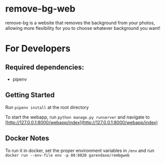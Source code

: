 # remove-bg-web
remove-bg is a website that removes the background from your photos, allowing more flexibility for you to choose whatever background you want!

# For Developers
## Required dependencies: 
- pipenv

## Getting Started
Run `pipenv install` at the root directory

To start the webapp, run 
`python manage.py runserver`
and navigate to [http://127.0.0.1:8000/webapp/index](http://127.0.0.1:8000/webapp/index)

## Docker Notes
To run it in docker, set the proper environment variables in `/env` and run 
`docker run --env-file env -p 80:8020 garendaxe/rembgweb`




